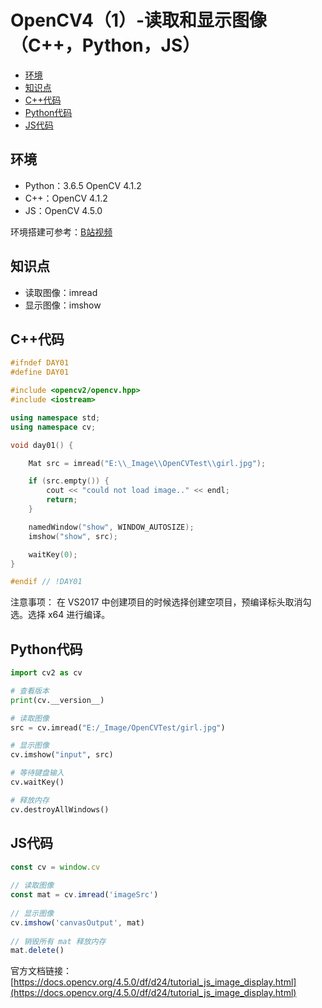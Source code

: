 # OpenCV4（1）-读取和显示图像（C++，Python，JS）

  - [环境](#%E7%8E%AF%E5%A2%83)
  - [知识点](#%E7%9F%A5%E8%AF%86%E7%82%B9)
  - [C++代码](#c%E4%BB%A3%E7%A0%81)
  - [Python代码](#python%E4%BB%A3%E7%A0%81)
  - [JS代码](#js%E4%BB%A3%E7%A0%81)

## 环境
* Python：3.6.5 OpenCV 4.1.2
* C++：OpenCV 4.1.2
* JS：OpenCV 4.5.0

环境搭建可参考：[B站视频](http://space.bilibili.com/365916694/#/)

## 知识点
* 读取图像：imread
* 显示图像：imshow

## C++代码
```c++
#ifndef DAY01
#define DAY01

#include <opencv2/opencv.hpp>
#include <iostream>

using namespace std;
using namespace cv;

void day01() {

	Mat src = imread("E:\\_Image\\OpenCVTest\\girl.jpg");

	if (src.empty()) {
		cout << "could not load image.." << endl;
		return;
	}

	namedWindow("show", WINDOW_AUTOSIZE);
	imshow("show", src);

	waitKey(0);
}

#endif // !DAY01
```
注意事项：
在 VS2017 中创建项目的时候选择创建空项目，预编译标头取消勾选。选择 x64 进行编译。

## Python代码
```python
import cv2 as cv

# 查看版本
print(cv.__version__)

# 读取图像
src = cv.imread("E:/_Image/OpenCVTest/girl.jpg")

# 显示图像
cv.imshow("input", src)

# 等待键盘输入
cv.waitKey()

# 释放内存
cv.destroyAllWindows()
```

## JS代码
```js
const cv = window.cv
 
// 读取图像
const mat = cv.imread('imageSrc')
 
// 显示图像
cv.imshow('canvasOutput', mat)
 
// 销毁所有 mat 释放内存
mat.delete()
```

官方文档链接：[https://docs.opencv.org/4.5.0/df/d24/tutorial_js_image_display.html](https://docs.opencv.org/4.5.0/df/d24/tutorial_js_image_display.html)
